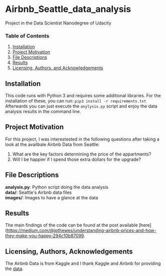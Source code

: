 # Airbnb_Seattle_data_analysis
Project in the Data Scientist Nanodegree of Udacity

### Table of Contents

1. [Installation](#installation)
2. [Project Motivation](#motivation)
3. [File Descriptions](#files)
4. [Results](#results)
5. [Licensing, Authors, and Acknowledgements](#licensing)

## Installation <a name="installation"></a>

This code runs with Python 3 and requires some additional libraries. For the installation of these, you can run:
` pip3 install -r requirements.txt `
Afterwards you can just execute the `anylysis.py` script and enjoy the data analysis results in the command line.

## Project Motivation<a name="motivation"></a>

For this project, I was interestested in the following questions after taking a look at the availbale Airbnb Data from Seattle:

1. What are the key factors determining the price of the appartments?
2. Will I be happier if I spend those extra dollars for the upgrade?

## File Descriptions <a name="files"></a>

**analysis.py**: Python script doing the data analysis </br>
**data/**: Seattle's Airbnb data files  </br>
**images/**: Images to have a glance at the data </br>

## Results<a name="results"></a>

The main findings of the code can be found at the post available [here](https://medium.com/@jpthewes/understanding-airbnb-prices-and-how-they-make-you-happy-294c10b87099.


## Licensing, Authors, Acknowledgements<a name="licensing"></a>

The Airbnb Data is from Kaggle and I thank Kaggle and Airbnb for providing the [data](https://www.kaggle.com/airbnb/seattle/data).

